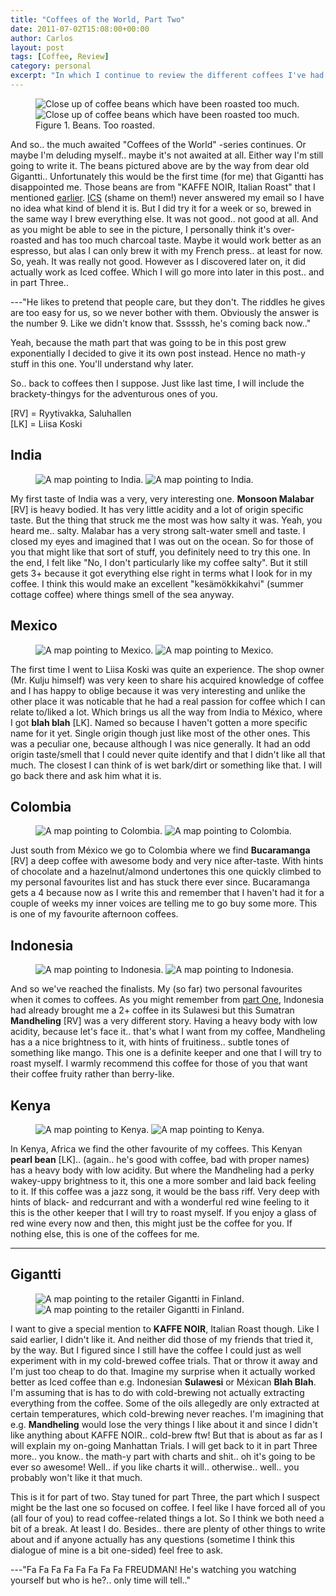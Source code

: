 ```yaml
---
title: "Coffees of the World, Part Two"
date: 2011-07-02T15:08:00+00:00
author: Carlos
layout: post
tags: [Coffee, Review]
category: personal
excerpt: "In which I continue to review the different coffees I've had."
---
```

<figure>
    <img class="js-lazy-load" data-original="/assets/posts/2011/07/too-much.png" alt="Close up of coffee beans which have been roasted too much.">
  <noscript>
    <img src="/assets/posts/2011/07/too-much.png" alt="Close up of coffee beans which have been roasted too much.">
  </noscript>
  <figcaption>Figure 1. Beans. Too roasted.</figcaption>
</figure>

And so.. the much awaited "Coffees of the World" -series continues. Or maybe I'm deluding myself.. maybe it's not awaited at all. Either way I'm still going to write it. The beans pictured above are by the way from dear old Gigantti.. Unfortunately this would be the first time (for me) that Gigantti has disappointed me. Those beans are from "KAFFE NOIR, Italian Roast" that I mentioned [earlier](http://fiinixdesign.blogspot.com/2011/06/i-had-b-day.html). [ICS](http://www.ics-vending.com/) (shame on them!) never answered my email so I have no idea what kind of blend it is. But I did try it for a week or so, brewed in the same way I brew everything else. It was not good.. not good at all. And as you might be able to see in the picture, I personally think it's over-roasted and has too much charcoal taste. Maybe it would work better as an espresso, but alas I can only brew it with my French press.. at least for now. So, yeah. It was really not good. However as I discovered later on, it did actually work as Iced coffee. Which I will go more into later in this post.. and in part Three..

---"He likes to pretend that people care, but they don't. The riddles he gives are too easy for us, so we never bother with them. Obviously the answer is the number 9. Like we didn't know that. Sssssh, he's coming back now.."

Yeah, because the math part that was going to be in this post grew exponentially I decided to give it its own post instead. Hence no math-y stuff in this one. You'll understand why later.

So.. back to coffees then I suppose. Just like last time, I will include the brackety-thingys for the adventurous ones of you.

[RV] = Ryytivakka, Saluhallen  
[LK] = Liisa Koski

## India

<figure class="aside-image">
    <img class="js-lazy-load" data-original="/assets/posts/2011/07/india.png" alt="A map pointing to India.">
  <noscript>
    <img src="/assets/posts/2011/07/india.png" alt="A map pointing to India.">
  </noscript>
</figure>

My first taste of India was a very, very interesting one. **Monsoon Malabar** [RV] is heavy bodied. It has very little acidity and a lot of origin specific taste. But the thing that struck me the most was how salty it was. Yeah, you heard me.. salty. Malabar has a very strong salt-water smell and taste. I closed my eyes and imagined that I was out on the ocean. So for those of you that might like that sort of stuff, you definitely need to try this one. In the end, I felt like "No, I don't particularly like my coffee salty". But it still gets 3+ because it got everything else right in terms what I look for in my coffee. I think this would make an excellent "kesämökkikahvi" (summer cottage coffee) where things smell of the sea anyway.

## Mexico

<figure class="aside-image">
    <img class="js-lazy-load" data-original="/assets/posts/2011/07/mexico.png" alt="A map pointing to Mexico.">
  <noscript>
    <img src="/assets/posts/2011/07/mexico.png" alt="A map pointing to Mexico.">
  </noscript>
</figure>

The first time I went to Liisa Koski was quite an experience. The shop owner (Mr. Kulju himself) was very keen to share his acquired knowledge of coffee and I has happy to oblige because it was very interesting and unlike the other place it was noticable that he had a real passion for coffee which I can relate to/liked a lot. Which brings us all the way from India to México, where I got **blah blah** [LK]. Named so because I haven't gotten a more specific name for it yet. Single origin though just like most of the other ones. This was a peculiar one, because although I was nice generally. It had an odd origin taste/smell that I could never quite identify and that I didn't like all that much. The closest I can think of is wet bark/dirt or something like that. I will go back there and ask him what it is.

## Colombia

<figure class="aside-image">
    <img class="js-lazy-load" data-original="/assets/posts/2011/07/colombia.png" alt="A map pointing to Colombia.">
  <noscript>
    <img src="/assets/posts/2011/07/colombia.png" alt="A map pointing to Colombia.">
  </noscript>
</figure>

Just south from México we go to Colombia where we find **Bucaramanga** [RV] a deep coffee with awesome body and very nice after-taste. With hints of chocolate and a hazelnut/almond undertones this one quickly climbed to my personal favourites list and has stuck there ever since. Bucaramanga gets a 4 because now as I write this and remember that I haven't had it for a couple of weeks my inner voices are telling me to go buy some more. This is one of my favourite afternoon coffees.

## Indonesia

<figure class="aside-image">
    <img class="js-lazy-load" data-original="/assets/posts/2011/07/indonesia-5.png" alt="A map pointing to Indonesia.">
  <noscript>
    <img src="/assets/posts/2011/07/indonesia-5.png" alt="A map pointing to Indonesia.">
  </noscript>
</figure>

And so we've reached the finalists. My (so far) two personal favourites when it comes to coffees. As you might remember from [part One](http://fiinixdesign.blogspot.com/2011/06/coffees-of-world-part-one.html), Indonesia had already brought me a 2+ coffee in its Sulawesi but this Sumatran **Mandheling** [RV] was a very different story. Having a heavy body with low acidity, because let's face it.. that's what I want from my coffee, Mandheling has a a nice brightness to it, with hints of fruitiness.. subtle tones of something like mango. This one is a definite keeper and one that I will try to roast myself. I warmly recommend this coffee for those of you that want their coffee fruity rather than berry-like.

## Kenya

<figure class="aside-image">
    <img class="js-lazy-load" data-original="/assets/posts/2011/07/kenya.png" alt="A map pointing to Kenya.">
  <noscript>
    <img src="/assets/posts/2011/07/kenya.png" alt="A map pointing to Kenya.">
  </noscript>
</figure>

In Kenya, Africa we find the other favourite of my coffees. This Kenyan **pearl bean** [LK].. (again.. he's good with coffee, bad with proper names) has a heavy body with low acidity. But where the Mandheling had a perky wakey-uppy brightness to it, this one a more somber and laid back feeling to it. If this coffee was a jazz song, it would be the bass riff. Very deep with hints of black- and redcurrant and with a wonderful red wine feeling to it this is the other keeper that I will try to roast myself. If you enjoy a glass of red wine every now and then, this might just be the coffee for you. If nothing else, this is one of the coffees for me.

***

## Gigantti

<figure class="aside-image">
    <img class="js-lazy-load" data-original="/assets/posts/2011/07/gigantti.png" alt="A map pointing to the retailer Gigantti in Finland.">
  <noscript>
    <img src="/assets/posts/2011/07/gigantti.png" alt="A map pointing to the retailer Gigantti in Finland.">
  </noscript>
</figure>

I want to give a special mention to **KAFFE NOIR**, Italian Roast though. Like I said earlier, I didn't like it. And neither did those of my friends that tried it, by the way. But I figured since I still have the coffee I could just as well experiment with in my cold-brewed coffee trials. That or throw it away and I'm just too cheap to do that. Imagine my surprise when it actually worked better as Iced coffee than e.g. Indonesian **Sulawesi** or Méxican **Blah Blah**. I'm assuming that is has to do with cold-brewing not actually extracting everything from the coffee. Some of the oils allegedly are only extracted at certain temperatures, which cold-brewing never reaches. I'm imagining that e.g. **Mandheling** would lose the very things I like about it and since I didn't like anything about KAFFE NOIR.. cold-brew ftw! But that is about as far as I will explain my on-going Manhattan Trials. I will get back to it in part Three more.. you know.. the math-y part with charts and shit.. oh it's going to be ever so awesome! Well.. if you like charts it will.. otherwise.. well.. you probably won't like it that much.

This is it for part of two. Stay tuned for part Three, the part which I suspect might be the last one so focused on coffee. I feel like I have forced all of you (all four of you) to read coffee-related things a lot. So I think we both need a bit of a break. At least I do. Besides.. there are plenty of other things to write about and if anyone actually has any questions (sometime I think this dialogue of mine is a bit one-sided) feel free to ask.

---"Fa Fa Fa Fa Fa Fa Fa Fa FREUDMAN! He's watching you watching yourself but who is he?.. only time will tell.."